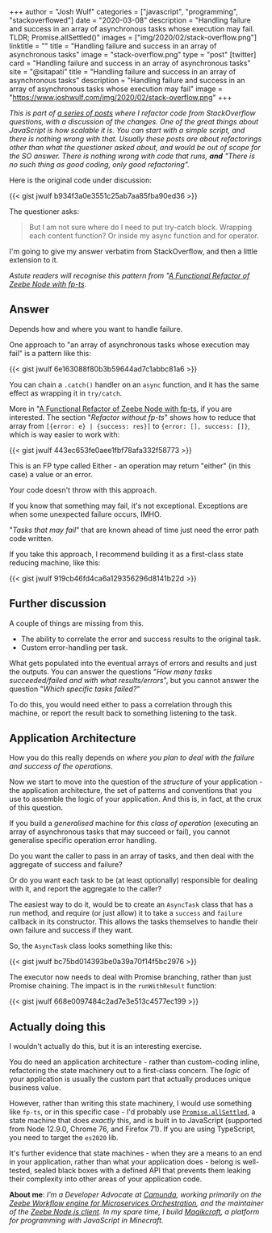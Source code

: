 +++
author = "Josh Wulf"
categories = ["javascript", "programming", "stackoverflowed"]
date = "2020-03-08"
description = "Handling failure and success in an array of asynchronous tasks whose execution may fail. TLDR; Promise.allSettled()"
images = ["img/2020/02/stack-overflow.png"]
linktitle = ""
title = "Handling failure and success in an array of asynchronous tasks"
image = "stack-overflow.png"
type = "post"
[twitter]
  card = "Handling failure and success in an array of asynchronous tasks"
  site = "@sitapati"
  title = "Handling failure and success in an array of asynchronous tasks"
  description = "Handling failure and success in an array of asynchronous tasks whose execution may fail"
  image = "https://www.joshwulf.com/img/2020/02/stack-overflow.png"
+++

_This is part of [a series of posts](https://www.joshwulf.com/categories/stackoverflowed/) where I refactor code from StackOverflow questions, with a discussion of the changes. One of the great things about JavaScript is how scalable it is. You can start with a simple script, and there is nothing wrong with that. Usually these posts are about refactorings other than what the questioner asked about, and would be out of scope for the SO answer. There is nothing wrong with code that runs, **and** "There is no such thing as good coding, only good refactoring"._

Here is the original code under discussion:

{{< gist jwulf b934f3a0e3551c25ab7aa85fba90ed36 >}}

The questioner asks: 

> But I am not sure where do I need to put try-catch block. Wrapping each content function? Or inside my async function and for operator.

I'm going to give my answer verbatim from StackOverflow, and then a little extension to it.

_Astute readers will recognise this pattern from "[A Functional Refactor of Zeebe Node with fp-ts](https://www.joshwulf.com/blog/2020/02/functional-refactor/)_.

## Answer

Depends how and where you want to handle failure.

One approach to "an array of asynchronous tasks whose execution may fail" is a pattern like this:

{{< gist jwulf 6e163088f80b3b59644ad7c1abbc81a6 >}}

You can chain a `.catch()` handler on an `async` function, and it has the same effect as wrapping it in `try/catch`.

More in "[A Functional Refactor of Zeebe Node with fp-ts](https://www.joshwulf.com/blog/2020/02/functional-refactor/), if you are interested. The section "_Refactor without fp-ts_" shows how to reduce that array from `[{error: e} | {success: res}]` to `{error: [], success: []}`, which is way easier to work with:

{{< gist jwulf 443ec653fe0aee1fbf78afa332f58773 >}}

This is an FP type called Either - an operation may return "either" (in this case) a value or an error.

Your code doesn't throw with this approach.

If you know that something may fail, it's not exceptional. Exceptions are when some unexpected failure occurs, IMHO.

"_Tasks that may fail_" that are known ahead of time just need the error path code written.

If you take this approach, I recommend building it as a first-class state reducing machine, like this:

{{< gist jwulf 919cb46fd4ca6a129356296d8141b22d >}}

## Further discussion

A couple of things are missing from this. 

* The ability to correlate the error and success results to the original task.
* Custom error-handling per task.

What gets populated into the eventual arrays of errors and results and just the outputs. You can answer the questions "_How many tasks succeeded/failed and with what results/errors_", but you cannot answer the question "_Which specific tasks failed?_"

To do this, you would need either to pass a correlation through this machine, or report the result back to something listening to the task.

## Application Architecture

How you do this really depends on _where you plan to deal with the failure and success of the operations_.

Now we start to move into the question of the _structure_ of your application - the application architecture, the set of patterns and conventions that you use to assemble the logic of your application. And this is, in fact, at the crux of this question.

If you build a _generalised_ machine for _this class of operation_ (executing an array of asynchronous tasks that may succeed or fail), you cannot generalise specific operation error handling.

Do you want the caller to pass in an array of tasks, and then deal with the aggregate of success and failure?

Or do you want each task to be (at least optionally) responsible for dealing with it, and report the aggregate to the caller?

The easiest way to do it, would be to create an `AsyncTask` class that has a run method, and require (or just allow) it to take a `success` and `failure` callback in its constructor. This allows the tasks themselves to handle their own failure and success if they want.

So, the `AsyncTask` class looks something like this:

{{< gist jwulf bc75bd014393be0a39a70f14f5bc2976 >}}

The executor now needs to deal with Promise branching, rather than just Promise chaining. The impact is in the `runWithResult` function:

{{< gist jwulf 668e0097484c2ad7e3e513c4577ec199 >}}

## Actually doing this

I wouldn't actually do this, but it is an interesting exercise.

You do need an application architecture - rather than custom-coding inline, refactoring the state machinery out to a first-class concern. The _logic_ of your application is usually the custom part that actually produces unique business value. 

However, rather than writing this state machinery, I would use something like `fp-ts`, or in this specific case - I'd probably use [`Promise.allSettled`](https://developer.mozilla.org/en-US/docs/Web/JavaScript/Reference/Global_Objects/Promise/allSettled), a state machine that does _exactly_ this, and is built in to JavaScript (supported from Node 12.9.0, Chrome 76, and Firefox 71). If you are using TypeScript, you need to target the `es2020` lib.

It's further evidence that state machines - when they are a means to an end in your application, rather than what your application does - belong is well-tested, sealed black boxes with a defined API that prevents them leaking their complexity into other areas of your application code.

**About me**: _I’m a Developer Advocate at [Camunda](https://camunda.com), working primarily on the [Zeebe Workflow engine for Microservices Orchestration](https://zeebe.io), and the maintainer of the [Zeebe Node.js client](https://www.npmjs.com/package/zeebe-node). In my spare time, I build [Magikcraft](https://github.com/Magikcraft), a platform for programming with JavaScript in Minecraft._
